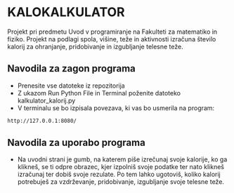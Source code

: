 # KALOKALKULATOR
Projekt pri predmetu Uvod v programiranje na Fakulteti za matematiko in fiziko. Projekt na podlagi spola, višine, teže in aktivnosti izračuna število kalorij za ohranjanje, pridobivanje in izgubljanje telesne teže.

## Navodila za zagon programa
- Prenesite vse datoteke iz repozitorija
- Z ukazom Run Python File in Terminal poženite datoteko kalkulator_kalorij.py
- V terminalu se bo izpisala povezava, ki vas bo usmerila na program: 
```sh
http://127.0.0.1:8080/ 
```
## Navodila za uporabo programa
- Na uvodni strani je gumb, na katerem piše izrečunaj svoje kalorije, ko ga klikneš, se ti odpre obrazec, kjer izpolniš svoje podatke ter nato klikneš izračunaj ter dobiš svoje rezulate. Po tem lahko ugotoviš, koliko kalorij potrebuješ za vzdrževanje, pridobivanje, izgubljanje svoje telesne teže.